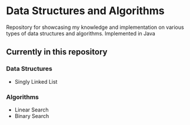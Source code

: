 # Data Structures and Algorithms

Repository for showcasing my knowledge and implementation on various types of data structures and algorithms. Implemented in Java

## Currently in this repository

### Data Structures

- Singly Linked List

### Algorithms

- Linear Search
- Binary Search
